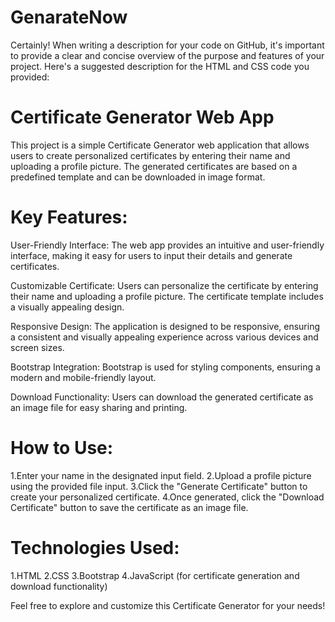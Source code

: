 # GenarateNow

Certainly! When writing a description for your code on GitHub, it's important to provide a clear and concise overview of the purpose and features of your project. Here's a suggested description for the HTML and CSS code you provided:

# Certificate Generator Web App

This project is a simple Certificate Generator web application that allows users to create personalized certificates by entering their name and uploading a profile picture. The generated certificates are based on a predefined template and can be downloaded in image format.

# Key Features:

User-Friendly Interface: The web app provides an intuitive and user-friendly interface, making it easy for users to input their details and generate certificates.

Customizable Certificate: Users can personalize the certificate by entering their name and uploading a profile picture. The certificate template includes a visually appealing design.

Responsive Design: The application is designed to be responsive, ensuring a consistent and visually appealing experience across various devices and screen sizes.

Bootstrap Integration: Bootstrap is used for styling components, ensuring a modern and mobile-friendly layout.

Download Functionality: Users can download the generated certificate as an image file for easy sharing and printing.

# How to Use:

1.Enter your name in the designated input field.
2.Upload a profile picture using the provided file input.
3.Click the "Generate Certificate" button to create your personalized certificate.
4.Once generated, click the "Download Certificate" button to save the certificate as an image file.
# Technologies Used:

1.HTML
2.CSS
3.Bootstrap
4.JavaScript (for certificate generation and download functionality)

Feel free to explore and customize this Certificate Generator for your needs!

